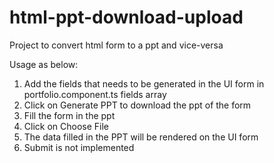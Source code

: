 # html-ppt-download-upload
Project to convert html form to a ppt and vice-versa

Usage as below:

1. Add the fields that needs to be generated in the UI form in portfolio.component.ts fields array
2. Click on Generate PPT to download the ppt of the form
3. Fill the form in the ppt 
4. Click on Choose File
5. The data filled in the PPT will be rendered on the UI form 
6. Submit is not implemented
